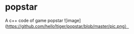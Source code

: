 # popstar

A c++ code of game popstar
![image](https://github.com/hello1tiger/popstar/blob/master/pic.png）
